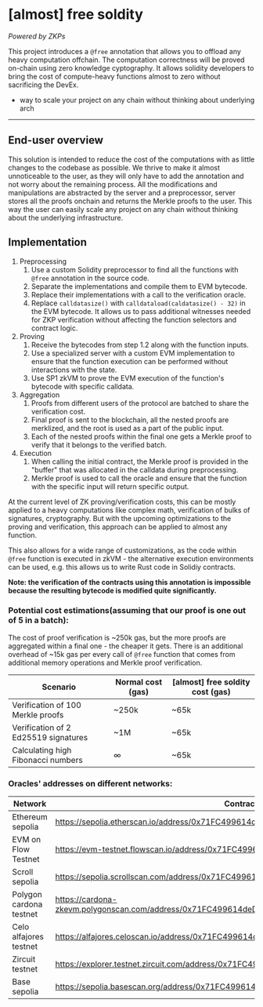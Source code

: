 # [almost] free soldity
_Powered by ZKPs_

This project introduces a `@free` annotation that allows you to offload any heavy computation offchain.
The computation correctness will be proved on-chain using zero knowledge cyptography.
It allows solidity developers to bring the cost of compute-heavy functions almost to zero without sacrificing the DevEx. 

- way to scale your project on any chain without thinking about underlying arch
---
## End-user overview
This solution is intended to reduce the cost of the computations with as little changes to the codebase as possible.
We thrive to make it almost unnoticeable to the user, as they will only have to add the annotation and not worry about the remaining process.
All the modifications and manipulations are abstracted by the server and a preprocessor, server stores all the proofs onchain and returns the Merkle proofs to the user.
This way the user can easily scale any project on any chain without thinking about the underlying infrastructure.

## Implementation
1. Preprocessing
   1. Use a custom Solidity preprocessor to find all the functions with `@free` annotation in the source code.
   2. Separate the implementations and compile them to EVM bytecode.
   3. Replace their implementations with a call to the verification oracle.
   4. Replace `calldatasize()` with `calldataload(caldatasize() - 32)` in the EVM bytecode. It allows us to pass additional witnesses needed for ZKP verification without affecting the function selectors and contract logic.
2. Proving
   1. Receive the bytecodes from step 1.2 along with the function inputs.
   2. Use a specialized server with a custom EVM implementation to ensure that the function execution can be performed without interactions with the state. 
   3. Use SP1 zkVM to prove the EVM execution of the function's bytecode with specific calldata.
3. Aggregation
   1. Proofs from different users of the protocol are batched to share the verification cost.
   2. Final proof is sent to the blockchain, all the nested proofs are merklized, and the root is used as a part of the public input.
   3. Each of the nested proofs within the final one gets a Merkle proof to verify that it belongs to the verified batch.
4. Execution
   1. When calling the initial contract, the Merkle proof is provided in the "buffer" that was allocated in the calldata during preprocessing.
   2. Merkle proof is used to call the oracle and ensure that the function with the specific input will return specific output.

At the current level of ZK proving/verification costs, this can be mostly applied to a heavy computations like complex math, verification of bulks of signatures, cryptography.
But with the upcoming optimizations to the proving and verification, this approach can be applied to almost any function.

This also allows for a wide range of customizations, as the code within `@free` function is executed in zkVM - the alternative execution environments can be used, e.g. this allows us to write Rust code in Solidiy contracts.

**Note: the verification of the contracts using this annotation is impossible because the resulting bytecode is modified quite significantly.**

### Potential cost estimations(assuming that our proof is one out of 5 in a batch):
The cost of proof verification is ~250k gas, but the more proofs are aggregated within a final one - the cheaper it gets.
There is an additional overhead of ~15k gas per every call of `@free` function that comes from additional memory operations and Merkle proof verification.

| Scenario                             | Normal cost (gas) | [almost] free soldity cost (gas) |
|--------------------------------------|-------------------|----------------------------------|
| Verification of 100 Merkle proofs    | ~250k             | ~65k                             |
| Verification of 2 Ed25519 signatures | ~1M               | ~65k                             |
| Calculating high Fibonacci numbers   | ∞                 | ~65k                             |

### Oracles' addresses on different networks:

| Network                 | Contract                                                                                 |
|-------------------------|------------------------------------------------------------------------------------------|
| Ethereum sepolia        | https://sepolia.etherscan.io/address/0x71FC499614deD4872903239924049f5789e636ed          |
| EVM on Flow Testnet     | https://evm-testnet.flowscan.io/address/0x71FC499614deD4872903239924049f5789e636ed       |
| Scroll sepolia          | https://sepolia.scrollscan.com/address/0x71FC499614deD4872903239924049f5789e636ed        |
| Polygon cardona testnet | https://cardona-zkevm.polygonscan.com/address/0x71FC499614deD4872903239924049f5789e636ed |
| Celo alfajores testnet  | https://alfajores.celoscan.io/address/0x71FC499614deD4872903239924049f5789e636ed         |
| Zircuit testnet         | https://explorer.testnet.zircuit.com/address/0x71FC499614deD4872903239924049f5789e636ed  |
| Base sepolia            | https://sepolia.basescan.org/address/0x71FC499614deD4872903239924049f5789e636ed          |

